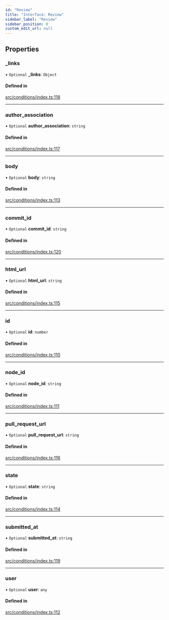 ```yaml
---
id: "Review"
title: "Interface: Review"
sidebar_label: "Review"
sidebar_position: 0
custom_edit_url: null
---
```


## Properties

### \_links

• `Optional` **\_links**: `Object`

#### Defined in

[src/conditions/index.ts:118](https://github.com/Resnovas/smartcloud/blob/b9e22a9/src/conditions/index.ts#L118)

___

### author\_association

• `Optional` **author\_association**: `string`

#### Defined in

[src/conditions/index.ts:117](https://github.com/Resnovas/smartcloud/blob/b9e22a9/src/conditions/index.ts#L117)

___

### body

• `Optional` **body**: `string`

#### Defined in

[src/conditions/index.ts:113](https://github.com/Resnovas/smartcloud/blob/b9e22a9/src/conditions/index.ts#L113)

___

### commit\_id

• `Optional` **commit\_id**: `string`

#### Defined in

[src/conditions/index.ts:120](https://github.com/Resnovas/smartcloud/blob/b9e22a9/src/conditions/index.ts#L120)

___

### html\_url

• `Optional` **html\_url**: `string`

#### Defined in

[src/conditions/index.ts:115](https://github.com/Resnovas/smartcloud/blob/b9e22a9/src/conditions/index.ts#L115)

___

### id

• `Optional` **id**: `number`

#### Defined in

[src/conditions/index.ts:110](https://github.com/Resnovas/smartcloud/blob/b9e22a9/src/conditions/index.ts#L110)

___

### node\_id

• `Optional` **node\_id**: `string`

#### Defined in

[src/conditions/index.ts:111](https://github.com/Resnovas/smartcloud/blob/b9e22a9/src/conditions/index.ts#L111)

___

### pull\_request\_url

• `Optional` **pull\_request\_url**: `string`

#### Defined in

[src/conditions/index.ts:116](https://github.com/Resnovas/smartcloud/blob/b9e22a9/src/conditions/index.ts#L116)

___

### state

• `Optional` **state**: `string`

#### Defined in

[src/conditions/index.ts:114](https://github.com/Resnovas/smartcloud/blob/b9e22a9/src/conditions/index.ts#L114)

___

### submitted\_at

• `Optional` **submitted\_at**: `string`

#### Defined in

[src/conditions/index.ts:119](https://github.com/Resnovas/smartcloud/blob/b9e22a9/src/conditions/index.ts#L119)

___

### user

• `Optional` **user**: `any`

#### Defined in

[src/conditions/index.ts:112](https://github.com/Resnovas/smartcloud/blob/b9e22a9/src/conditions/index.ts#L112)

